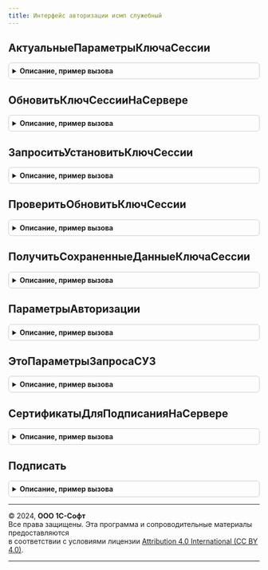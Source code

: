 ```yaml
---
title: Интерфейс авторизации исмп служебный
---
```



## АктуальныеПараметрыКлючаСессии
<details style="margin: 1em 0; padding: 0.5em; border: 1px solid #ccc; border-radius: 6px;">

<summary style="font-weight: bold; cursor: pointer;">Описание, пример вызова</summary>

```bsl

Функция АктуальныеПараметрыКлючаСессии(ПараметрыЗапроса, ДанныеКлючаСессии, СрокДействия = Неопределено) Экспорт
```

Пример вызова
```bsl
Результат = ИнтерфейсАвторизацииИСМПСлужебный.АктуальныеПараметрыКлючаСессии(ПараметрыЗапроса, ДанныеКлючаСессии, СрокДействия);
```
</details>

## ОбновитьКлючСессииНаСервере
<details style="margin: 1em 0; padding: 0.5em; border: 1px solid #ccc; border-radius: 6px;">

<summary style="font-weight: bold; cursor: pointer;">Описание, пример вызова</summary>

```bsl

// Выполняет попытку обновления ключа сессии на сервере
// (на сервере предприятия должны быть установлены сертификаты для подписания и пароль).
//
// Параметры:
// 	ПараметрыЗапроса - См. ИнтерфейсАвторизацииИСМПКлиентСервер.ПараметрыЗапросаКлючаСессии
// 	ОбновлятьКлючСессииНаСервере - Булево - Признак необходимости обновления ключа сессии на сервере.
// Возвращаемое значение:
// 	Булево - Истина, если обновление ключа сессии выполнено успешно.
Функция ОбновитьКлючСессииНаСервере(ПараметрыЗапроса, ОбновлятьКлючСессииНаСервере = Истина) Экспорт
```

Пример вызова
```bsl
Результат = ИнтерфейсАвторизацииИСМПСлужебный.ОбновитьКлючСессииНаСервере(ПараметрыЗапроса, ОбновлятьКлючСессииНаСервере);
```
</details>

## ЗапроситьУстановитьКлючСессии
<details style="margin: 1em 0; padding: 0.5em; border: 1px solid #ccc; border-radius: 6px;">

<summary style="font-weight: bold; cursor: pointer;">Описание, пример вызова</summary>

```bsl

// Запрашивает ключ сессии и установливает его в параметры сеанса.
//
// Параметры:
// 	ПараметрыЗапроса - См. ИнтерфейсАвторизацииИСМПКлиентСервер.ПараметрыЗапросаКлючаСессии
// 	ПараметрыАвторизации - См. ПараметрыАвторизации
// 	Подпись - Строка - Подпись.
// Возвращаемое значение:
// 	Булево - Ключ сессии успешно запрошен и установлен
Функция ЗапроситьУстановитьКлючСессии(ПараметрыЗапроса, ПараметрыАвторизации, Подпись) Экспорт
```

Пример вызова
```bsl
Результат = ИнтерфейсАвторизацииИСМПСлужебный.ЗапроситьУстановитьКлючСессии(ПараметрыЗапроса, ПараметрыАвторизации, Подпись) 
```
</details>

## ПроверитьОбновитьКлючСессии
<details style="margin: 1em 0; padding: 0.5em; border: 1px solid #ccc; border-radius: 6px;">

<summary style="font-weight: bold; cursor: pointer;">Описание, пример вызова</summary>

```bsl

// Возвращает ключ сессии для обмена с МОТП.
//
// Параметры:
// 	ПараметрыЗапроса - См. ИнтерфейсАвторизацииИСМПКлиентСервер.ПараметрыЗапросаКлючаСессии
// 	СрокДействия - Дата, Неопределено - Срок действия ключа сессии
// 	ОбновлятьКлючСессииНаСервере - Булево - Признак необходимости обновления ключа сессии на сервере
// Возвращаемое значение:
// 	Строка, Неопределено - Действующий ключ сессии для организации.
Функция ПроверитьОбновитьКлючСессии(ПараметрыЗапроса, Знач СрокДействия = Неопределено, ОбновлятьКлючСессииНаСервере = Истина) Экспорт
```

Пример вызова
```bsl
Результат = ИнтерфейсАвторизацииИСМПСлужебный.ПроверитьОбновитьКлючСессии(ПараметрыЗапроса, СрокДействия, ОбновлятьКлючСессииНаСервере);
```
</details>

## ПолучитьСохраненныеДанныеКлючаСессии
<details style="margin: 1em 0; padding: 0.5em; border: 1px solid #ccc; border-radius: 6px;">

<summary style="font-weight: bold; cursor: pointer;">Описание, пример вызова</summary>

```bsl

// Возвращает сохраненные данные ключа сессии.
//
// Параметры:
//  ИмяПараметраСеанса - Строка - имя параметра сеанса для получения данных ключа сессии.
// Возвращаемое значение:
//  Неопределено, Соответствие - данные ключа сессии:
//  * Ключ - ОпределяемыйТип.Организация - Организация, для которой используется ключ сессии.
//  * Значение - Соответствие, Структура - см. ИнтерфейсАвторизацииИСМПВызовСервера.ПараметрыКлючаСессии.
Функция ПолучитьСохраненныеДанныеКлючаСессии(ИмяПараметраСеанса) Экспорт
```

Пример вызова
```bsl
Результат = ИнтерфейсАвторизацииИСМПСлужебный.ПолучитьСохраненныеДанныеКлючаСессии(ИмяПараметраСеанса) 
```
</details>

## ПараметрыАвторизации
<details style="margin: 1em 0; padding: 0.5em; border: 1px solid #ccc; border-radius: 6px;">

<summary style="font-weight: bold; cursor: pointer;">Описание, пример вызова</summary>

```bsl

// Возвращает структуру данных запроса авторизации
//
// Параметры:
// Возвращаемое значение:
// 	Структура - Параметры авторизации:
// * Идентификатор - Строка - Идентификатор запроса
// * Данные        - Строка - Данные для подписания
Функция ПараметрыАвторизации() Экспорт
```

Пример вызова
```bsl
Результат = ИнтерфейсАвторизацииИСМПСлужебный.ПараметрыАвторизации() 
```
</details>

## ЭтоПараметрыЗапросаСУЗ
<details style="margin: 1em 0; padding: 0.5em; border: 1px solid #ccc; border-radius: 6px;">

<summary style="font-weight: bold; cursor: pointer;">Описание, пример вызова</summary>

```bsl

Функция ЭтоПараметрыЗапросаСУЗ(ПараметрыЗапроса) Экспорт
```

Пример вызова
```bsl
Результат = ИнтерфейсАвторизацииИСМПСлужебный.ЭтоПараметрыЗапросаСУЗ(ПараметрыЗапроса) 
```
</details>

## СертификатыДляПодписанияНаСервере
<details style="margin: 1em 0; padding: 0.5em; border: 1px solid #ccc; border-radius: 6px;">

<summary style="font-weight: bold; cursor: pointer;">Описание, пример вызова</summary>

```bsl

// Получает сертификаты организаций, для предназначены для подписания на сервере.
//
// Возвращаемое значение:
//  Структура - Структура со свойствами:
//   * Сертификаты - ТаблицаЗначений - содержит сертификат и пароль.
//   * МенеджерКриптографии - МенеджерКриптографии - менеджер криптографии.
//
Функция СертификатыДляПодписанияНаСервере() Экспорт
```

Пример вызова
```bsl
Результат = ИнтерфейсАвторизацииИСМПСлужебный.СертификатыДляПодписанияНаСервере() 
```
</details>

## Подписать
<details style="margin: 1em 0; padding: 0.5em; border: 1px solid #ccc; border-radius: 6px;">

<summary style="font-weight: bold; cursor: pointer;">Описание, пример вызова</summary>

```bsl

// Подписать сообщение XML
//
// Параметры:
//  ДанныеДляПодписания - Строка - Подписываемое сообщение XML
//  ПараметрыCMS - См. ЭлектроннаяПодпись.ПараметрыCMS
//  СертификатКриптографии - СертификатКриптографии - Сертификат криптографии
//  МенеджерКриптографии - МенеджерКриптографии - Менеджер криптографии.
//
// Возвращаемое значение:
//  Структура - со свойствами:
//   * Успех       - Булево - Признак успешности подписания.
//   * КонвертSOAP - Строка - Конверт SOAP.
//   * ТекстОшибки - Строка - Текст ошибки.
//
Функция Подписать(ДанныеДляПодписания, ПараметрыCMS, СертификатКриптографии, МенеджерКриптографии) Экспорт
```

Пример вызова
```bsl
Результат = ИнтерфейсАвторизацииИСМПСлужебный.Подписать(ДанныеДляПодписания, ПараметрыCMS, СертификатКриптографии, МенеджерКриптографии) 
```
</details>

---

© 2024, **ООО 1С-Софт**  
Все права защищены. Эта программа и сопроводительные материалы предоставляются  
в соответствии с условиями лицензии [Attribution 4.0 International (CC BY 4.0)](https://creativecommons.org/licenses/by/4.0/legalcode).

---
